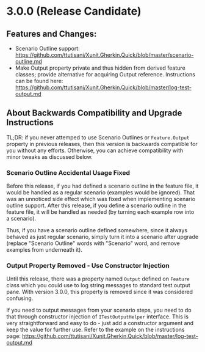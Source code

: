 # 3.0.0 (Release Candidate)

## Features and Changes:

- Scenario Outline support: https://github.com/ttutisani/Xunit.Gherkin.Quick/blob/master/scenario-outline.md
- Make Output property private and thus hidden from derived feature classes; provide alternative for acquiring Output reference. Instructions can be found here: https://github.com/ttutisani/Xunit.Gherkin.Quick/blob/master/log-test-output.md

## About Backwards Compatibility and Upgrade Instructions

TL;DR: if you never attemped to use Scenario Outlines or `Feature.Output` property in previous releases, then this version is backwards compatible for you without any efforts. Otherwise, you can achieve compatibility with minor tweaks as discussed below.


### Scenario Outline Accidental Usage Fixed

Before this release, if you had defined a scenario outline in the feature file, it would be handled as a regular scenario (examples would be ignored). That was an unnoticed side effect which was fixed when implementing scenario outline support. After this release, if you define a scenario outline in the feature file, it will be handled as needed (by turning each example row into a scenario).

Thus, if you have a scenario outline defined somewhere, since it always behaved as just regular scenario, simply turn it into a scenario after upgrade (replace "Scenario Outline" words with "Scenario" word, and remove examples from underneath it).

### Output Property Removed - Use Constructor Injection

Until this release, there was a property named `Output` defined on `Feature` class which you could use to log string messages to standard test output pane. With version 3.0.0, this property is removed since it was considered confusing.

If you need to output messages from your scenario steps, you need to do that through constructor injection of `ITestOutputHelper` interface. This is very straightforward and easy to do - just add a constructor argument and keep the value for further use. Refer to the example on the instructions page: https://github.com/ttutisani/Xunit.Gherkin.Quick/blob/master/log-test-output.md




